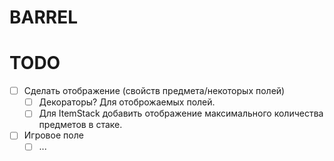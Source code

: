 # BARREL

# TODO

- [ ] Сделать отображение (свойств предмета/некоторых полей)
  - [ ] Декораторы? Для отоброжаемых полей.
  - [ ] Для ItemStack добавить отображение максимального количества предметов в стаке.
- [ ] Игровое поле
  - [ ] ...
